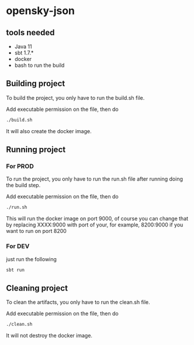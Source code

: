# opensky-json

## tools needed

- Java 11 
- sbt 1.7.*
- docker
- bash to run the build

## Building project
To build the project, you only have to run the build.sh file.

Add executable permission on the file, then do

```bash
./build.sh  
```
It will also create the docker image.

## Running project

### For PROD
To run the project, you only have to run the run.sh file after running doing the build step.

Add executable permission on the file, then do

```bash
./run.sh
```
This will run the docker image on port 9000, of course you can change that by replacing XXXX:9000 with port of your,
for example, 8200:9000 if you want to run on port 8200


### For DEV
just run the following 

```bash
sbt run
```

## Cleaning project
To clean the artifacts, you only have to run the clean.sh file.

Add executable permission on the file, then do

```bash
./clean.sh  
```
It will not destroy the docker image.